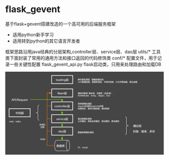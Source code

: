 # flask_gevent
基于flask+gevent搭建改造的一个高可用的后端服务框架
* 适用python新手学习
* 适用转到python的其它语言开发者

框架思路沿用java经典的分层架构,controller层、service层、dao层
utils/* 工具类下面封装了常用的通用方法和接口返回的代码修饰类
conf/*  配置文件，用于记录一些关键性配置
flask_gevent_api.py flask启动类，只用来处理路由和加载DB

![后端通过框架](https://github.com/17621192638/flask_gevent/blob/master/a.png)
